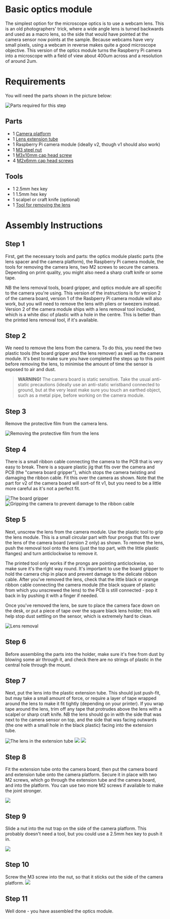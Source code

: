 # Basic optics module
The simplest option for the microscope optics is to use a webcam lens.  This is an old photographers' trick, where a wide angle lens is turned backwards and used as a macro lens, so the side that would have pointed at the camera sensor now points at the sample.  Because webcams have very small pixels, using a webcam in reverse makes quite a good microscope objective.  This version of the optics module turns the Raspberry Pi camera into a microscope with a field of view about 400um across and a resolution of around 2um.

# Requirements
You will need the parts shown in the picture below:

![Parts required for this step](./images/basic_optics_module_parts.jpg)

## Parts
*   1 [Camera platform](./parts/camera_platform)
*   1 [Lens extension tube](./parts/lens_spacer)
*   1 Raspberry Pi camera module (ideally v2, though v1 should also work)
*   1 [M3 steel nut](./parts/m3_nut)
*   1 [M3x10mm cap head screw](./parts/m3x10mm_cap_head)
*   4 [M2x6mm cap head screws](./parts/m2x6mm_cap_head)

## Tools
*   1 2.5mm hex key
*   1 1.5mm hex key
*   1 scalpel or craft knife (optional)
*   1 [Tool for removing the lens](./parts/camera_lens_removal_tools)

# Assembly Instructions
## Step 1
First, get the necessary tools and parts: the optics module plastic parts (the lens spacer and the camera platform), the Raspberry Pi camera module, the tools for removing the camera lens, two M2 screws to secure the camera.  Depending on print quality, you might also need a sharp craft knife or some tape.
 
NB the lens removal tools, board gripper, and optics module are all specific to the camera you're using.  This version of the instructions is for version 2 of the camera board, version 1 of the Rasbperry Pi camera module will also work, but you will need to remove the lens with pliers or tweezers instead.  Version 2 of the camera module ships with a lens removal tool included, which is a white disc of plastic with a hole in the centre.  This is better than the printed lens removal tool, if it's available.

## Step 2
We need to remove the lens from the camera.  To do this, you need the two plastic tools (the board gripper and the lens remover) as well as the camera module.  It's best to make sure you have completed the steps up to this point before removing the lens, to minimise the amount of time the sensor is exposed to air and dust.

> **WARNING!** The camera board is static sensitive.  Take the usual anti-static precautions (ideally use an anti-static wristband connected to ground, but at the very least make sure you touch an earthed object, such as a metal pipe, before working on the camera module.

## Step 3
Remove the protective film from the camera lens.

![Removing the protective film from the lens](./images/picam2_film_removal.jpg)

## Step 4
There is a small ribbon cable connecting the camera to the PCB that is very easy to break.  There is a square plastic jig that fits over the camera and PCB (the "camera board gripper"), which stops the camera twisting and damaging the ribbon cable.  Fit this over the camera as shown.  Note that the part for v2 of the camera board will sort-of fit v1, but you need to be a little more careful as it's not a perfect fit.

![The board gripper](./images/picam2_board_gripper_1.jpg)
![Gripping the camera to prevent damage to the ribbon cable](./images/picam2_board_gripper_2.jpg)

## Step 5
Next, unscrew the lens from the camera module.  Use the plastic tool to grip the lens module.  This is a small circular part with four prongs that fits over the lens of the camera board (version 2 only) as shown.  To remove the lens, push the removal tool onto the lens (just the top part, with the little plastic flanges) and turn anticlockwise to remove it.
 
The printed tool only works if the prongs are pointing anticlockwise, so make sure it's the right way round.  It's important to use the board gripper to hold the camera chip in place and prevent damage to the delicate ribbon cable.  After you've removed the lens, check that the little black or orange ribbon cable connecting the camera module (the black square of plastic from which you unscrewed the lens) to the PCB is still connected - pop it back in by pushing it with a finger if needed.

Once you've removed the lens, be sure to place the camera face down on the desk, or put a piece of tape over the square black lens holder; this will help stop dust settling on the sensor, which is extremely hard to clean.

![Lens removal](./images/picam2_lens_removal.jpg)

## Step 6
Before assembling the parts into the holder, make sure it's free from dust by blowing some air through it, and check there are no strings of plastic in the central hole through the mount.

## Step 7
Next, put the lens into the plastic extension tube.  This should just push-fit, but may take a small amount of force, or  require a layer of tape wrapped around the lens to make it fit tightly (depending on your printer).  If you wrap tape around the lens, trim off any tape that protrudes above the lens with a scalpel or sharp craft knife.  NB the lens should go in with the side that was next to the camera sensor on top, and the side that was facing outwards (the one with a small hole in the black plastic) facing into the extension tube.

![The lens in the extension tube](./images/insert_camera_lens.jpg)
![](./images/lens_insertion_2.jpg)
![](./images/lens_insertion_3.jpg)

## Step 8
Fit the extension tube onto the camera board, then put the camera board and extension tube onto the camera platform.  Secure it in place with two M2 screws, which go through the extension tube and the camera board, and into the platform.  You can use two more M2 screws if available to make the joint stronger.

![](./images/mount_to_camera_platform.jpg)

## Step 9
Slide a nut into the nut trap on the side of the camera platform.  This probably doesn't need a tool, but you could use a 2.5mm hex key to push it in.

![](./images/slide_in_nut_camera_platform.jpg)

## Step 10
Screw the M3 screw into the nut, so that it sticks out the side of the camera platform.
![](./images/camera_platform_mounting_screw.jpg)

## Step 11
Well done - you have assembled the optics module.

